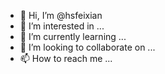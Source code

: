 - 👋 Hi, I’m @hsfeixian
- 👀 I’m interested in ...
- 🌱 I’m currently learning ...
- 💞️ I’m looking to collaborate on ...
- 📫 How to reach me ...

<!---
hsfeixian/hsfeixian is a ✨ special ✨ repository because its `README.md` (this file) appears on your GitHub profile.
You can click the Preview link to take a look at your changes.
--->
